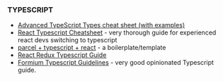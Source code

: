 ### TYPESCRIPT

* [Advanced TypeScript Types cheat sheet (with examples)](https://dev.to/ibrahima92/advanced-typescript-types-cheat-sheet-with-examples-5414)
* [React Typescript Cheatsheet](https://github.com/typescript-cheatsheets/react-typescript-cheatsheet) - very thorough guide for experienced react devs switching to typescript
* [parcel + typescript + react](https://github.com/adrianhall/parcel-typescript-template) - a boilerplate/template
* [React Redux Typescript Guide](https://github.com/piotrwitek/react-redux-typescript-guide)
* [Formium Typescript Guidelines](https://github.com/formium/typescript) - very good opinionated Typescript guide.